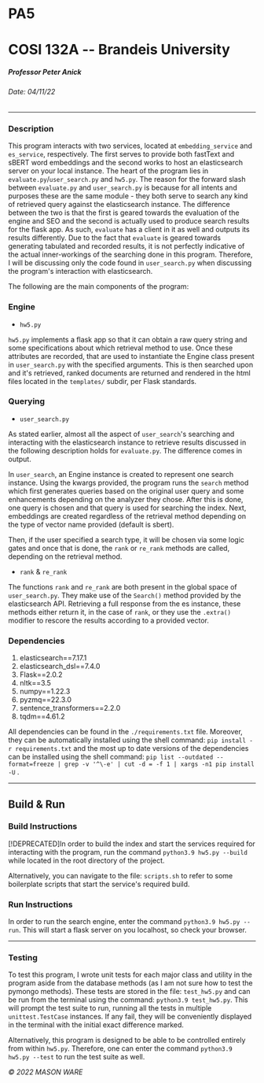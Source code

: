     

PA5
===

COSI 132A -- Brandeis University
================================

##### Professor Peter Anick

###### Date: 04/11/22

* * *

### Description

This program interacts with two services, located at `embedding_service` and `es_service`, respectively. The first serves to provide both fastText and sBERT word embeddings
and the second works to host an elasticsearch server on your local instance. The heart of the program lies in `evaluate.py`/`user_search.py` and `hw5.py`. The reason for the
forward slash between `evaluate.py` and `user_search.py` is because for all intents and purposes these are the same module - they both serve to search any kind of retrieved
query against the elasticsearch instance. The difference between the two is that the first is geared towards the evaluation of the engine and SEO and the second is actually
used to produce search results for the flask app. As such, `evaluate` has a client in it as well and outputs its results differently. Due to the fact that `evaluate` is geared towards generating tabulated and recorded results, it is not perfectly indicative of the actual inner-workings of the searching done in this program. Therefore, I will be discussing only the code found in `user_search.py` when discussing the program's interaction with elasticsearch.

The following are the main components of the program:

### Engine

* `hw5.py`

`hw5.py` implements a flask app so that it can obtain a raw query string and some specifications about which retrieval method to use. Once these attributes are recorded, that are
used to instantiate the Engine class present in `user_search.py` with the specified arguments. This is then searched upon and it's retrieved, ranked documents are returned and
rendered in the html files located in the `templates/` subdir, per Flask standards.

### Querying

* `user_search.py`

As stated earlier, almost all the aspect of `user_search`'s searching and interacting with the elasticsearch instance to retrieve results discussed in the following description holds for `evaluate.py`. The difference comes in output.

In `user_search`, an Engine instance is created to represent one search instance. Using the kwargs provided, the program runs the `search` method which first generates queries based on the original user query and some enhancements
depending on the analyzer they chose. After this is done, one query is chosen and that query is used for searching the index. Next, embeddings are created regardless of the retrieval method depending on the type of vector name provided
(default is sbert). 

Then, if the user specified a search type, it will be chosen via some logic gates and once that is done, the `rank` or `re_rank` methods are called, depending on the retrieval method.
  
* `rank` & `re_rank`

The functions `rank` and `re_rank` are both present in the global space of `user_search.py`. They make use of the `Search()` method provided by the elasticsearch API. Retrieving a full
response from the es instance, these methods either return it, in the case of `rank`, or they use the `.extra()` modifier to rescore the results according to a provided vector. 


### Dependencies

1. elasticsearch==7.17.1
2. elasticsearch_dsl==7.4.0
3. Flask==2.0.2
4. nltk==3.5
5. numpy==1.22.3
6. pyzmq==22.3.0
7. sentence_transformers==2.2.0
8. tqdm==4.61.2

All dependencies can be found in the `./requirements.txt` file. Moreover, they can be automatically installed using the shell command: `pip install -r requirements.txt` and the most up to date versions of the dependencies can be installed using the shell command: `pip list --outdated --format=freeze | grep -v '^\-e' | cut -d = -f 1 | xargs -n1 pip install -U` .


* * *

Build & Run
-----------

### Build Instructions

[!DEPRECATED]In order to build the index and start the services required for interacting with the program, run the command `python3.9 hw5.py --build` while located in the root directory of the project. 

Alternatively, you can navigate to the file: `scripts.sh` to refer to some boilerplate scripts that start the service's required build.

### Run Instructions

In order to run the search engine, enter the command `python3.9 hw5.py --run`. This will start a flask server on you localhost, so check your browser.

* * *

### Testing

To test this program, I wrote unit tests for each major class and utility in the program aside from the database methods (as I am not sure how to test the pymongo methods). These tests are stored in the file: `test_hw5.py` and can be run from the terminal using the command: `python3.9 test_hw5.py`. This will prompt the test suite to run, running all the tests in multiple `unittest.TestCase` instances. If any fail, they will be conveniently displayed in the terminal with the initial exact difference marked.

Alternatively, this program is designed to be able to be controlled entirely from within `hw5.py`. Therefore, one can enter the command `python3.9 hw5.py --test` to run the test suite as well.

_© 2022 MASON WARE_